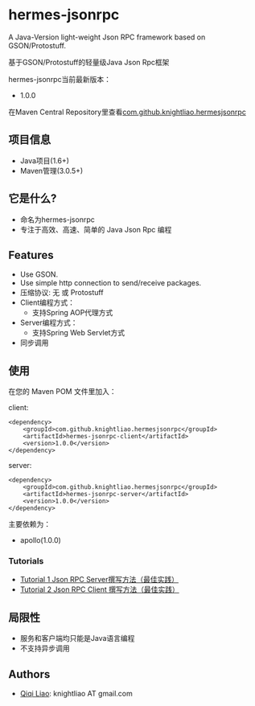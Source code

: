 hermes-jsonrpc
==============

A Java-Version light-weight Json RPC framework based on GSON/Protostuff.

基于GSON/Protostuff的轻量级Java Json Rpc框架

hermes-jsonrpc当前最新版本：

- 1.0.0

在Maven Central Repository里查看[com.github.knightliao.hermesjsonrpc](http://search.maven.org/#search%7Cga%7C1%7Ccom.github.knightliao.hermesjsonrpc )


## 项目信息 ##

- Java项目(1.6+)
- Maven管理(3.0.5+)

## 它是什么? ##

- 命名为hermes-jsonrpc
- 专注于高效、高速、简单的 Java Json Rpc 编程

## Features ##

- Use GSON.
- Use simple http connection to send/receive packages.
- 压缩协议: 无 或 Protostuff
- Client编程方式：
	- 支持Spring AOP代理方式
- Server编程方式：
	- 支持Spring Web Servlet方式
- 同步调用 

## 使用 ##

在您的 Maven POM 文件里加入：

client:

    <dependency>
        <groupId>com.github.knightliao.hermesjsonrpc</groupId>
        <artifactId>hermes-jsonrpc-client</artifactId>
        <version>1.0.0</version>
    </dependency>

server:

    <dependency>
        <groupId>com.github.knightliao.hermesjsonrpc</groupId>
        <artifactId>hermes-jsonrpc-server</artifactId>
        <version>1.0.0</version>
    </dependency>

主要依赖为：

- apollo(1.0.0)

### Tutorials ###

- [Tutorial 1 Json RPC Server撰写方法（最佳实践）](https://github.com/knightliao/hermes-jsonrpc/wiki/Tutorial1)
- [Tutorial 2 Json RPC Client 撰写方法（最佳实践）](https://github.com/knightliao/hermes-jsonrpc/wiki/Tutorial2)
	
## 局限性 ##

- 服务和客户端均只能是Java语言编程
- 不支持异步调用 

## Authors ##

- [Qiqi Liao](https://github.com/knightliao): knightliao AT gmail.com